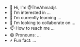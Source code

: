 - 👋 Hi, I’m @TheAhmadjs
- 👀 I’m interested in ...
- 🌱 I’m currently learning ...
- 💞️ I’m looking to collaborate on ...
- 📫 How to reach me ...
- 😄 Pronouns: ...
- ⚡ Fun fact: ...

<!---
TheAhmadjs/TheAhmadjs is a ✨ special ✨ repository because its `README.md` (this file) appears on your GitHub profile.
You can click the Preview link to take a look at your changes.
--->
